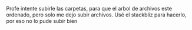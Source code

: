 Profe intente subirle las carpetas, para que el arbol de archivos este ordenado, pero solo me dejo subir archivos. Usé el stackbliz para hacerlo, por eso no lo pude subir bien
